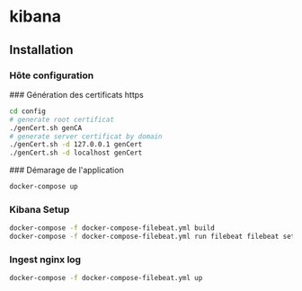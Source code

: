 # kibana

## Installation

### Hôte configuration

 
### Génération des certificats https

```bash
cd config
# generate root certificat
./genCert.sh genCA
# generate server certificat by domain
./genCert.sh -d 127.0.0.1 genCert
./genCert.sh -d localhost genCert
```

### Démarage de l'application
```bash
docker-compose up
```


### Kibana Setup

```bash
docker-compose -f docker-compose-filebeat.yml build
docker-compose -f docker-compose-filebeat.yml run filebeat filebeat setup
```

### Ingest nginx log
```bash
docker-compose -f docker-compose-filebeat.yml up
```
